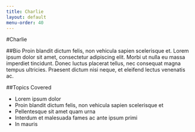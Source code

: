```yaml
---
title: Charlie
layout: default
menu-order: 40
---
```

#Charlie

##Bio
Proin blandit dictum felis, non vehicula sapien scelerisque et. Lorem ipsum dolor 
sit amet, consectetur adipiscing elit. Morbi ut nulla eu massa 
imperdiet tincidunt. Donec luctus placerat tellus, nec consequat magna tempus 
ultricies. Praesent dictum nisi neque, et eleifend lectus venenatis ac. 

##Topics Covered
- Lorem ipsum dolor 
- Proin blandit dictum felis, non vehicula sapien scelerisque et
- Pellentesque sit amet quam urna
- Interdum et malesuada fames ac ante ipsum primi
- In mauris 
